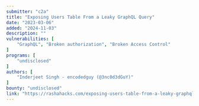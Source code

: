 ```yaml
---
submitter: "c2a"
title: "Exposing Users Table From a Leaky GraphQL Query"
date: "2023-03-06"
added: "2024-11-03"
description: ""
vulnerabilities: [
    "GraphQL", "Broken authorization", "Broken Access Control"
]
programs: [
    "undisclosed"
]
authors: [
    "Inderjeet Singh - encodedguy (@3nc0d3dGuY)"
]
bounty: "undisclosed"
link: "https://rashahacks.com/exposing-users-table-from-a-leaky-graphql-query/"
---
```




